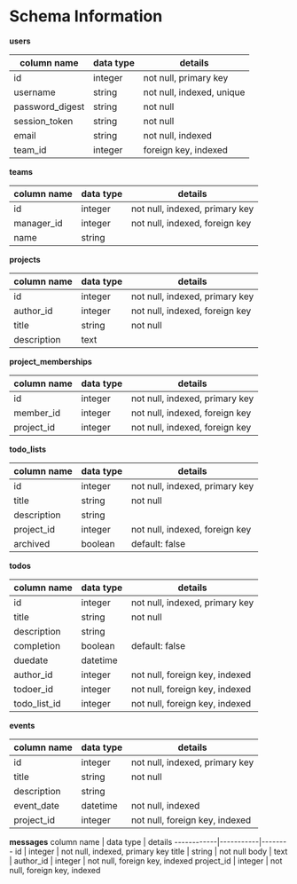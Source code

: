 # Schema Information

**users**

column name | data type | details
------------|-----------|--------
id | integer | not null, primary key
username | string | not null, indexed, unique
password_digest | string | not null
session_token | string | not null
email | string | not null, indexed
team_id | integer | foreign key, indexed


**teams**

column name | data type | details
------------|-----------|--------
id | integer | not null, indexed, primary key
manager_id | integer | not null, indexed, foreign key
name | string |

**projects**

column name | data type | details
------------|-----------|--------
id | integer | not null, indexed, primary key
author_id | integer | not null, indexed, foreign key
title | string | not null
description | text


**project_memberships**

column name | data type | details
------------|-----------|--------
id | integer | not null, indexed, primary key
member_id | integer | not null, indexed, foreign key
project_id | integer | not null, indexed, foreign key

**todo_lists**

column name | data type | details
------------|-----------|--------
id | integer | not null, indexed, primary key
title | string | not null
description | string |
project_id | integer | not null, indexed, foreign key
archived | boolean | default: false

**todos**

column name | data type | details
------------|-----------|--------
id | integer | not null, indexed, primary key
title | string | not null
description | string |
completion | boolean | default: false
duedate | datetime
author_id | integer | not null, foreign key, indexed
todoer_id | integer | not null, foreign key, indexed
todo_list_id | integer | not null, foreign key, indexed


**events**

column name | data type | details
------------|-----------|--------
id | integer | not null, indexed, primary key
title | string | not null
description | string |
event_date | datetime | not null, indexed
project_id | integer | not null, foreign key, indexed

**messages**
column name | data type | details
------------|-----------|--------
id | integer | not null, indexed, primary key
title | string | not null
body | text |
author_id | integer | not null, foreign key, indexed
project_id | integer | not null, foreign key, indexed
